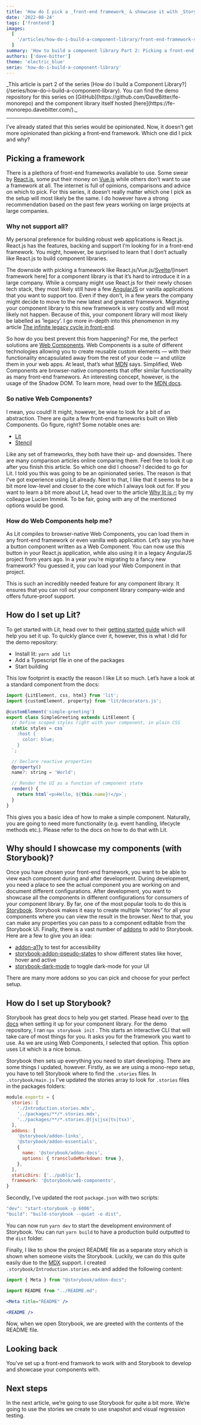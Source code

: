 ```yaml
---
title: 'How do I pick a _front-end framework_ & showcase it with _Storybook_?'
date: '2022-08-24'
tags: ['frontend']
images:
  [
    '/articles/how-do-i-build-a-component-library/front-end-framework-storybook/front-end-framework-storybook.png',
  ]
summary: 'How to build a component library Part 2: Picking a front-end framework and setting up Storybook.'
authors: ['dave-bitter']
theme: 'electric_blue'
serie: 'how-do-i-build-a-component-library'
---
```


<div className="p-4 bg-io_electric_blue-100">_This article is part 2 of the series [How do I build a Component Library?](/series/how-do-i-build-a-component-library). You can find the demo repository for this series on [GitHub](https://github.com/DaveBitter/fe-monorepo) and the component library itself hosted [here](https://fe-monorepo.davebitter.com/)._</div>

---

I’ve already stated that this series would be opinionated. Now, it doesn’t get more opinionated than picking a front-end framework. Which one did I pick and why?

## Picking a framework

There is a plethora of front-end frameworks available to use. Some swear by [React.js](https://reactjs.org/), some put their money on [Vue.js](https://vuejs.org/) while others don’t want to use a framework at all. The internet is full of opinions, comparisons and advice on which to pick. For this series, it doesn’t really matter which one I pick as the setup will most likely be the same. I do however have a strong recommendation based on the past few years working on large projects at large companies.

### Why not support all?

My personal preference for building robust web applications is React.js. React.js has the features, backing and support I’m looking for in a front-end framework. You might, however, be surprised to learn that I don’t actually like React.js to build component libraries.

The downside with picking a framework like React.js/Vue.js/[Svelte](https://svelte.dev/)/[insert framework here] for a component library is that it’s hard to introduce it in a large company. While a company might use React.js for their newly chosen tech stack, they most likely still have a few [AngularJS](https://angularjs.org/) or vanilla applications that you want to support too. Even if they don’t, in a few years the company might decide to move to the new latest and greatest framework. Migrating your component library to this new framework is very costly and will most likely not happen. Because of this, your component library will most likely be labelled as ‘legacy’. I go more in-depth into this phenomenon in my article [The infinite legacy cycle in front-end](/articles/the-infinite-legacy-cycle-in-front-end).

So how do you best prevent this from happening? For me, the perfect solutions are [Web Components](https://www.webcomponents.org/). Web Components is a suite of different technologies allowing you to create reusable custom elements — with their functionality encapsulated away from the rest of your code — and utilize them in your web apps. At least, that’s what [MDN](https://developer.mozilla.org/en-US/docs/Web/Web_Components) says. Simplified, Web Components are browser-native components that offer similar functionality as many front-end framewors. An interesting concept, however, is the usage of the Shadow DOM. To learn more, head over to the [MDN docs](https://developer.mozilla.org/en-US/docs/Web/Web_Components).

### So native Web Components?

I mean, you could! It might, however, be wise to look for a bit of an abstraction. There are quite a few front-end frameworks built on Web Components. Go figure, right? Some notable ones are:

- [Lit](https://github.com/lit/lit)
- [Stencil](https://stenciljs.com/)

Like any set of frameworks, they both have their up- and downsides. There are many comparison articles online comparing them. Feel free to look it up after you finish this article. So which one did I choose? I decided to go for Lit. I told you this was going to be an opinionated series. The reason is that I’ve got experience using Lit already. Next to that, I like that it seems to be a bit more low-level and closer to the core which I always look out for. If you want to learn a bit more about Lit, head over to the article [Why lit is 🔥](/articles/why-lit-is-%F0%9F%94%A5) by my colleague Lucien Immink. To be fair, going with any of the mentioned options would be good.

### How do Web Components help me?

As Lit compiles to browser-native Web Components, you can load them in any front-end framework or even vanilla web application. Let’s say you have a button component written as a Web Component. You can now use this button in your React.js application, while also using it in a legacy AngularJS project from years ago. In a year you’re migrating to a fancy new framework? You guessed it, you can load your Web Component in that project.

This is such an incredibly needed feature for any component library. It ensures that you can roll out your component library company-wide and offers future-proof support.

## How do I set up Lit?

To get started with Lit, head over to their [getting started guide](https://lit.dev/docs/getting-started/) which will help you set it up. To quickly glance over it, however, this is what I did for the demo repository:

- Install lit: `yarn add lit`
- Add a Typescript file in one of the packages
- Start building

This low footprint is exactly the reason I like Lit so much. Let’s have a look at a standard component from the docs:

```jsx
import {LitElement, css, html} from 'lit';
import {customElement, property} from 'lit/decorators.js';

@customElement('simple-greeting')
export class SimpleGreeting extends LitElement {
  // Define scoped styles right with your component, in plain CSS
  static styles = css`
    :host {
      color: blue;
    }
  `;

  // Declare reactive properties
  @property()
  name?: string = 'World';

  // Render the UI as a function of component state
  render() {
    return html`<p>Hello, ${this.name}!</p>`;
  }
}
```

This gives you a basic idea of how to make a simple component. Naturally, you are going to need more functionality (e.g. event handling, lifecycle methods etc.). Please refer to the docs on how to do that with Lit.

## Why should I showcase my components (with Storybook)?

Once you have chosen your front-end framework, you want to be able to view each component during and after development. During development, you need a place to see the actual component you are working on and document different configurations. After development, you want to showcase all the components in different configurations for consumers of your component library. By far, one of the most popular tools to do this is [Storybook](https://storybook.js.org/). Storybook makes it easy to create multiple “stories” for all your components where you can view the result in the browser. Next to that, you can make any properties you can pass to a component editable from the Storybook UI. Finally, there is a vast number of [addons](https://storybook.js.org/addons/) to add to Storybook. Here are a few to give you an idea:

- [addon-a11y](https://storybook.js.org/addons/@storybook/addon-a11y) to test for accessibility
- [storybook-addon-pseudo-states](https://storybook.js.org/addons/storybook-addon-pseudo-states) to show different states like hover, hover and active
- [storybook-dark-mode](https://storybook.js.org/addons/storybook-dark-mode) to toggle dark-mode for your UI

There are many more addons so you can pick and choose for your perfect setup.

## How do I set up Storybook?

Storybook has great docs to help you get started. Please head over to [the docs](https://storybook.js.org/docs/react/get-started/introduction) when setting it up for your component library. For the demo repository, I ran `npx storybook init` . This starts an interactive CLI that will take care of most things for you. It asks you for the framework you want to use. As we are using Web Components, I selected that option. This option uses Lit which is a nice bonus.

Storybook then sets up everything you need to start developing. There are some things I updated, however. Firstly, as we are using a mono-repo setup, you have to tell Storybook where to find the `.stories` files. In `.storybook/main.js` I’ve updated the stories array to look for `.stories` files in the packages folders:

```jsx
module.exports = {
  stories: [
    './Introduction.stories.mdx',
    '../packages/**/*.stories.mdx',
    '../packages/**/*.stories.@(js|jsx|ts|tsx)',
  ],
  addons: [
    '@storybook/addon-links',
    '@storybook/addon-essentials',
    {
      name: '@storybook/addon-docs',
      options: { transcludeMarkdown: true },
    },
  ],
  staticDirs: ['../public'],
  framework: '@storybook/web-components',
}
```

Secondly, I’ve updated the root `package.json` with two scripts:

```jsx
"dev": "start-storybook -p 6006",
"build": "build-storybook --quiet -o dist",
```

You can now run `yarn dev` to start the development environment of Storybook. You can run `yarn build` to have a production build outputted to the `dist` folder.

Finally, I like to show the project README file as a separate story which is shown when someone visits the Storybook. Luckily, we can do this quite easily due to the [MDX](https://mdxjs.com/) support. I created `.storybook/Introduction.stories.mdx` and added the following content:

```jsx
import { Meta } from "@storybook/addon-docs";

import README from "../README.md";

<Meta title="README" />

<README />
```

Now, when we open Storybook, we are greeted with the contents of the README file.

## Looking back

You've set up a front-end framwork to work with and Storybook to develop and showcase your components with.

## Next steps

In the next article, we’re going to use Storybook for quite a bit more. We’re going to use the stories we create to use snapshot and visual regression testing.
